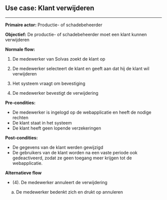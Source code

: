 ## Use case: Klant verwijderen
---

**Primaire actor:** Productie- of schadebeheerder

**Objectief:** De productie- of schadebeheerder moet een klant kunnen verwijderen

**Normale flow:**
1. De medewerker van Solvas zoekt de klant op

2. De medewerker selecteert de klant en geeft aan dat hij de klant wil verwijderen

3. Het systeem vraagt om bevestiging

4. De medewerker bevestigt de verwijdering


**Pre-condities:**
- De medewerker is ingelogd op de webapplicatie en heeft de nodige rechten
- De klant staat in het systeem
- De klant heeft geen lopende verzekeringen

**Post-condities:**
- De gegevens van de klant werden gewijzigd
- De gebruikers van de klant worden na een vaste periode ook gedeactiveerd, zodat ze geen toegang meer krijgen tot de webapplicatie.

**Alternatieve flow**
* (4). De medewerker annuleert de verwijdering

&nbsp;&nbsp;&nbsp;&nbsp; a. De medewerker bedenkt zich en drukt op annuleren
